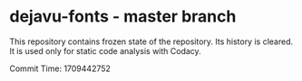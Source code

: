 # dejavu-fonts - master branch

This repository contains frozen state of the repository.
Its history is cleared. It is used only for static code
analysis with Codacy.

Commit Time: 1709442752
